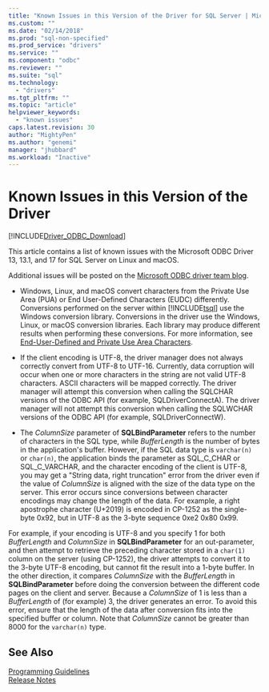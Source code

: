```yaml
---
title: "Known Issues in this Version of the Driver for SQL Server | Microsoft Docs"
ms.custom: ""
ms.date: "02/14/2018"
ms.prod: "sql-non-specified"
ms.prod_service: "drivers"
ms.service: ""
ms.component: "odbc"
ms.reviewer: ""
ms.suite: "sql"
ms.technology:
  - "drivers"
ms.tgt_pltfrm: ""
ms.topic: "article"
helpviewer_keywords:
  - "known issues"
caps.latest.revision: 30
author: "MightyPen"
ms.author: "genemi"
manager: "jhubbard"
ms.workload: "Inactive"
---
```

# Known Issues in this Version of the Driver

[!INCLUDE[Driver_ODBC_Download](../../../includes/driver_odbc_download.md)]

This article contains a list of known issues with the Microsoft ODBC Driver 13, 13.1, and 17 for SQL Server on Linux and macOS.

Additional issues will be posted on the [Microsoft ODBC driver team blog](http://blogs.msdn.com/b/sqlnativeclient/).  

- Windows, Linux, and macOS convert characters from the Private Use Area (PUA) or End User-Defined Characters (EUDC) differently. Conversions performed on the server within [!INCLUDE[tsql](../../../includes/tsql_md.md)] use the Windows conversion library. Conversions in the driver use the Windows, Linux, or macOS conversion libraries. Each library may produce different results when performing these conversions. For more information, see [End-User-Defined and Private Use Area Characters](http://msdn.microsoft.com/library/dd317802.aspx).

- If the client encoding is UTF-8, the driver manager does not always correctly convert from UTF-8 to UTF-16. Currently, data corruption will occur when one or more characters in the string are not valid UTF-8 characters. ASCII characters will be mapped correctly. The driver manager will attempt this conversion when calling the SQLCHAR versions of the ODBC API (for example, SQLDriverConnectA). The driver manager will not attempt this conversion when calling the SQLWCHAR versions of the ODBC API (for example, SQLDriverConnectW).  

- The *ColumnSize* parameter of **SQLBindParameter** refers to the number of characters in the SQL type, while *BufferLength* is the number of bytes in the application's buffer. However, if the SQL data type is `varchar(n)` or `char(n)`, the application binds the parameter as SQL_C_CHAR or SQL_C_VARCHAR, and the character encoding of the client is UTF-8, you may get a "String data, right truncation" error from the driver even if the value of *ColumnSize* is aligned with the size of the data type on the server. This error occurs since conversions between character encodings may change the length of the data. For example, a right apostrophe character (U+2019) is encoded in CP-1252 as the single-byte 0x92, but in UTF-8 as the 3-byte sequence 0xe2 0x80 0x99.

For example, if your encoding is UTF-8 and you specify 1 for both *BufferLength* and *ColumnSize* in **SQLBindParameter** for an out-parameter, and then attempt to retrieve the preceding character stored in a `char(1)` column on the server (using CP-1252), the driver attempts to convert it to the 3-byte UTF-8 encoding, but cannot fit the result into a 1-byte buffer. In the other direction, it compares *ColumnSize* with the *BufferLength* in **SQLBindParameter** before doing the conversion between the different code pages on the client and server. Because a *ColumnSize* of 1 is less than a *BufferLength* of (for example) 3, the driver generates an error. To avoid this error, ensure that the length of the data after conversion fits into the specified buffer or column. Note that *ColumnSize* cannot be greater than 8000 for the `varchar(n)` type.

## See Also  
[Programming Guidelines](../../../connect/odbc/linux-mac/programming-guidelines.md)  
[Release Notes](../../../connect/odbc/linux-mac/release-notes.md)  

